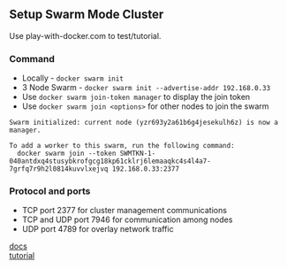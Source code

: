## Setup Swarm Mode Cluster

Use play-with-docker.com to test/tutorial.

### Command

* Locally - `docker swarm init`
* 3 Node Swarm - `docker swarm init --advertise-addr 192.168.0.33`
* Use `docker swarm join-token manager` to display the join token
* Use `docker swarm join <options>` for other nodes to join the swarm


```
Swarm initialized: current node (yzr693y2a61b6g4jesekulh6z) is now a manager.

To add a worker to this swarm, run the following command:
  docker swarm join --token SWMTKN-1-040antdxq4stusybkrofgcg18kp61cklrj6lemaaqkc4s4l4a7-7grfq7r9h2l0814kuvvlxejvq 192.168.0.33:2377
```

### Protocol and ports
* TCP port 2377 for cluster management communications
* TCP and UDP port 7946 for communication among nodes
* UDP port 4789 for overlay network traffic

[docs](https://docs.docker.com/engine/swarm/swarm-tutorial/create-swarm/)   
[tutorial](https://docs.docker.com/engine/swarm/swarm-tutorial/)
